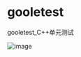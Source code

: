 # gooletest
gooletest_C++单元测试


![image](https://github.com/1AoB/gooletest/assets/78208268/1c417978-2cc3-4c9e-b790-891337abda8d)
